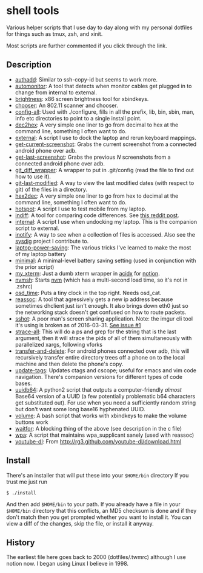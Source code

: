 # shell tools

Various helper scripts that I use day to day along with my personal dotfiles for things such as tmux, zsh, and xinit. 

Most scripts are further commented if you click through the link. 

## Description

 * <a href='https://github.com/kristopolous/tools/blob/master/bin/authadd'>authadd</a>: Similar to ssh-copy-id but seems to work more.
 * <a href='https://github.com/kristopolous/tools/blob/master/bin/automonitor'>automonitor</a>: A tool that detects when monitor cables get plugged in to change from internal to external.
 * <a href='https://github.com/kristopolous/tools/blob/master/bin/brightness'>brightness</a>: x86 screen brightness tool for xbindkeys.
 * <a href="https://github.com/kristopolous/tools/blob/master/bin/chooser">chooser</a>: An 802.11 scanner and chooser.
 * <a href="https://github.com/kristopolous/tools/blob/master/bin/config-all">config-all</a>: Used with ./configure, fills in all the prefix, lib, bin, sbin, man, info etc directories to point to a single install point.
 * <a href="https://github.com/kristopolous/tools/blob/master/bin/dec2hex">dec2hex</a>: A very simple one liner to go from decimal to hex at the command line, something I often want to do.
 * <a href="https://github.com/kristopolous/tools/blob/master/bin/external">external</a>: A script I use to dock the laptop and rerun keyboard mappings.
 * <a href="https://github.com/kristopolous/tools/blob/master/bin/get-current-screenshot">get-current-screenshot</a>: Grabs the current screenshot from a connected android phone over adb.
 * <a href="https://github.com/kristopolous/tools/blob/master/bin/get-last-screenshot">get-last-screenshot</a>: Grabs the previous *N* screenshots from a connected android phone over adb.
 * <a href="https://github.com/kristopolous/tools/blob/master/bin/git_diff_wrapper">git_diff_wrapper</a>: A wrapper to put in .git/config (read the file to find out how to use it).
 * <a href="https://github.com/kristopolous/tools/blob/master/bin/git-last-modified">git-last-modified</a>: A way to view the last modified dates (with respect to git) of the files in a directory.
 * <a href="https://github.com/kristopolous/tools/blob/master/bin/hex2dec">hex2dec</a>: A very simple one liner to go from hex to decimal at the command line, something I often want to do.
 * <a href="https://github.com/kristopolous/tools/blob/master/bin/hotspot">hotspot</a>: A script I use to test mobile from my laptop.
 * <a href="https://github.com/kristopolous/tools/blob/master/bin/indiff">indiff</a>: A tool for comparing code differences. See [this reddit post](https://www.reddit.com/r/vim/comments/1tapo8/indiff_inline_visual_diff_comparisons/).
 * [internal](https://github.com/kristopolous/tools/blob/master/bin/internal): A script I use when undocking my laptop. This is the companion script to external.
 * [inotify](https://github.com/kristopolous/tools/blob/master/src/inotify.c): A way to see when a collection of files is accessed. Also see the [sysdig](https://github.com/draios/sysdig) project I contribute to.
 * [laptop-power-saving](https://github.com/kristopolous/tools/blob/master/bin/laptop-power-saving): The various tricks I've learned to make the most of my laptop battery
 * [minimal](https://github.com/kristopolous/tools/blob/master/bin/minimal): A minimal-level battery saving setting (used in conjunction with the prior script)
 * [my_xterm](https://github.com/kristopolous/tools/blob/master/bin/my_xterm): Just a dumb xterm wrapper in [acidx](https://github.com/kristopolous/acidx) for [notion](http://notion.sourceforge.net/).
 * [nvmsh](https://github.com/kristopolous/tools/blob/master/bin/nvmsh): Starts [nvm](https://github.com/creationix/nvm) (which has a multi-second load time, so it's not in .zshrc)
 * [osd_time](https://github.com/kristopolous/tools/blob/master/bin/osd_time): Puts a tiny clock in the top right. Needs osd_cat.
 * [reassoc](https://github.com/kristopolous/tools/blob/master/bin/reassoc): A tool that agressively gets a new ip address because sometimes dhclient just isn't enough. It also brings down eth0 just so the networking stack doesn't get confused on how to route packets.
 * [sshot](https://github.com/kristopolous/tools/blob/master/bin/sshot): A poor man's screen sharing application. Note: the imgur cli tool it's using is broken as of 2016-03-31. [See issue #1](https://github.com/kristopolous/tools/issues/1)
 * [strace-all](https://github.com/kristopolous/tools/blob/master/bin/strace-all): This will do a ps and grep for the string that is the last argument, then it will strace the pids of all of them simultaneously with parallelized xargs, following vforks
 * [transfer-and-delete](https://github.com/kristopolous/tools/blob/master/bin/transfer-and-delete): For android phones connected over adb, this will recursively transfer entire directory trees off a phone on to the local machine and then delete the phone's copy.
 * [update-tags](https://github.com/kristopolous/tools/blob/master/bin/update-tags): Updates ctags and cscope; useful for emacs and vim code navigation. There's companion versions for different types of code bases.
 * [uuidb64](https://github.com/kristopolous/tools/blob/master/bin/uuidb64): A python2 script that outputs a computer-friendly *almost* Base64 version of a UUID (a few potentially problematic b64 characters get substituted out). For use when you need a sufficiently random string but don't want some long base16 hyphenated UUID.
 * [volume](https://github.com/kristopolous/tools/blob/master/bin/volume): A bash script that works with xbindkeys to make the volume buttons work
 * [waitfor](https://github.com/kristopolous/tools/blob/master/src/waitfor.c): A blocking thing of the above (see description in the c file)
 * [wpa](https://github.com/kristopolous/tools/blob/master/bin/wpa): A script that maintains wpa_supplicant sanely (used with reassoc)
 * [youtube-dl](https://github.com/kristopolous/tools/blob/master/bin/youtube-dl): From http://rg3.github.com/youtube-dl/download.html

## Install

There's an installer that will put these into your `$HOME/bin` directory
If you trust me just run

    $ ./install

And then add `$HOME/bin` to your path.  If you already have a file in your `$HOME/bin` directory that this conflicts, an
MD5 checksum is done and if they don't match then you get prompted whether you want to install it.  You can view a diff of the changes, skip the file, or install it anyway.

## History

The earliest file here goes back to 2000 (dotfiles/.twmrc) although I use notion now.  I began using Linux I believe in 1998.
